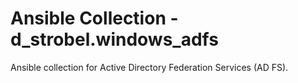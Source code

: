 # Ansible Collection - d_strobel.windows_adfs

Ansible collection for Active Directory Federation Services (AD FS).
